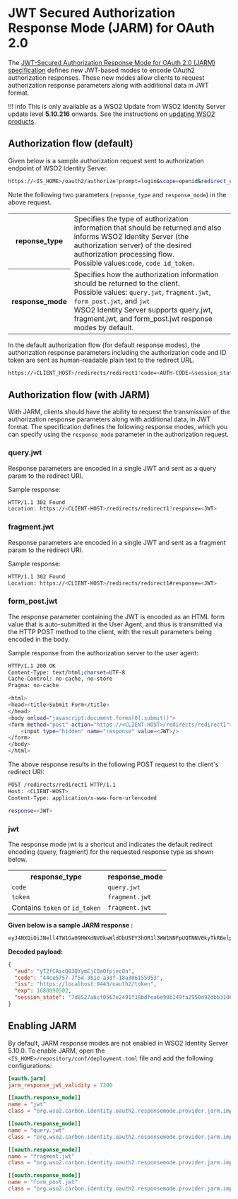 # JWT Secured Authorization Response Mode (JARM) for OAuth 2.0

The [JWT-Secured Authorization Response Mode for OAuth 2.0 (JARM) specification](https://bitbucket.org/openid/fapi/src/master/oauth-v2-jarm.md) defines new JWT-based modes to encode OAuth2 authorization responses. These new modes allow clients to request authorization response parameters along with additional data in JWT format.

!!! info
    This is only available as a WSO2 Update from WSO2 Identity Server update level **5.10.216** onwards. See the instructions on [updating WSO2 products](https://updates.docs.wso2.com/en/latest/).

## Authorization flow (default)

Given below is a sample authorization request sent to authorization endpoint of WSO2 Identity Server.

```bash
https://<IS_HOME>/oauth2/authorize?prompt=login&scope=openid&redirect_uri=https://<CLIENT-HOST>/redirects/redirect1&client_id=<CLIENT-ID>&response_type=<RESPONSE-TYPE>&response_mode=<RESPONSE-MODE>
```

Note the following two parameters (`reponse_type` and `response_mode`) in the above request.

<table>
    <tr>
        <th>
            reponse_type
        </th>
        <td>
            Specifies the type of authorization information that should be returned and also informs WSO2 Identity Server (the authorization server) of the desired authorization processing flow. </br>
            Possible values:<code>code</code>, <code>code id_token</code>.
        </td>
    </tr>
    <tr>
        <th>
            response_mode
        </th>
        <td>
            Specifies how the authorization information should be returned to the client.</br>
            Possible values: <code>query.jwt</code>, <code>fragment.jwt</code>, <code>form_post.jwt</code>, and <code>jwt</code></br>
            WSO2 Identity Server supports query.jwt, fragment.jwt, and form_post.jwt response modes by default.
        </td>
    </tr>
</table>

In the default authorization flow (for default response modes), the authorization response parameters including the authorization code and ID token are sent as human-readable plain text to the redirect URL.

```bash
https://<CLIENT_HOST>/redirects/redirect1?code=<AUTH-CODE>&session_state=<SESSION-STATE>
```

## Authorization flow (with JARM)

With JARM, clients should have the ability to request the transmission of the authorization response parameters along with additional data, in JWT format. The specification defines the following response modes, which you can specify using the `response_mode` parameter in the authorization request.

### query.jwt
  
Response parameters are encoded in a single JWT and sent as a query param to the redirect URI.

Sample response:

```bash
HTTP/1.1 302 Found
Location: https://<CLIENT-HOST>/redirects/redirect1?response=<JWT>
```

### fragment.jwt

Response parameters are encoded in a single JWT and sent as a fragment param to the redirect URI.

Sample response:

```bash
HTTP/1.1 302 Found
Location: https://<CLIENT-HOST>/redirects/redirect1#response=<JWT>
```

### form_post.jwt

The response parameter containing the JWT is encoded as an HTML form value that is auto-submitted in the User Agent, and thus is transmitted via the HTTP POST method to the client, with the result parameters being encoded in the body.

Sample response from the authorization server to the user agent:

```bash
HTTP/1.1 200 OK
Content-Type: text/html;charset=UTF-8
Cache-Control: no-cache, no-store
Pragma: no-cache

<html>
<head><title>Submit Form</title>
</head>
<body onload="javascript:document.forms[0].submit()">
<form method="post" action="https://<CLIENT-HOST>/redirects/redirect1">
    <input type="hidden" name="response" value=<JWT>/>
</form>
</body>
</html>
```

The above response results in the following POST request to the client's redirect URI:

```bash
POST /redirects/redirect1 HTTP/1.1
Host: <CLIENT-HOST>
Content-Type: application/x-www-form-urlencoded

response=<JWT>
```

### jwt

The response mode jwt is a shortcut and indicates the default redirect encoding (query, fragment) for the requested response type as shown below.

<table>
    <tr>
        <th>response_type</th>
        <th>response_mode</th>
    </tr>
    <tr>
        <td><code>code</code></td>
        <td><code>query.jwt</code></td>
    </tr>
    <tr>
        <td><code>token</code></td>
        <td><code>fragment.jwt</code></td>
    </tr>
    <tr>
        <td>Contains <code>token</code> or <code>id_token</code></td>
        <td><code>fragment.jwt</code></td>
    </tr>
</table>

**Given below is a sample JARM response <JWT>:**

```bash
eyJ4NXQiOiJNell4TW1Ga09HWXdNV0kwWldObU5EY3hOR1l3WW1NNFpUQTNNV0kyTkRBelpHUXpOR00wWkdSbE5qSmtPREZrWkRSaU9URmtNV0ZoTXpVMlpHVmxOZyIsImtpZCI6Ik16WXhNbUZrT0dZd01XSTBaV05tTkRjeE5HWXdZbU00WlRBM01XSTJOREF6WkdRek5HTTBaR1JsTmpKa09ERmtaRFJpT1RGa01XRmhNelUyWkdWbE5nX1JTMjU2IiwiYWxnIjoiUlMyNTYifQ.eyJhdWQiOiJ5VDJmQ0FpY1E4M1FZeW1FakMwYTBmcGplYzhhIiwiY29kZSI6IjQ0Y2U1NzU3LTdmNTQtM2IxZS1hMzNmLTE4YTMwNjE1NTA1MyIsImlzcyI6Imh0dHBzOlwvXC9sb2NhbGhvc3Q6OTQ0M1wvb2F1dGgyXC90b2tlbiIsImV4cCI6MTY4MDA5MDUwMiwic2Vzc2lvbl9zdGF0ZSI6IjdkODUyN2E2Y2YwNTY3ZTI0OTFmMThiZGZlYTZlOTBiMTQ5ZmEyOTUwZDkyZGJiMzEwYjU0MjE5YjczM2U0ODEuc3B1RVlVQm1QX0VMZVRkS1BfZTdKQSJ9.wYIBpEIhYdFq4W3mrx4gcAI2kSgJ5viQ6qGntHsIRMT2wg9F4d-DzMEkMvy4tOup2dlZNby80Sf1djuG44Z-1xbellcuk7hRfotlMOjSLc7fmkzy0b4HvwcN66U9wETWQfixUTbWbOvmqMqzdMQKtSB2b7oWEh5EHOlQQ6vrGJc2eSxquMN_O17PlYKF0smXSgoESIunf8k5sGydO8MvwVZ4-qfqnx7Lx7Huk36CfW-CFI0IXIehi017onOx0FOXwRaizMM45M0zfzyvg4CbZUaGPeGuyO7DVsUPwjdkrjkhiKcXR61S01uqj8-_AAgtZMJHMI3yJQmvWM4ezNe9_Q
```

**Decoded payload:**

```json
{
  "aud": "yT2fCAicQ83QYymEjC0a0fpjec8a",
  "code": "44ce5757-7f54-3b1e-a33f-18a306155053",
  "iss": "https://localhost:9443/oauth2/token",
  "exp": 1680090502,
  "session_state": "7d8527a6cf0567e2491f18bdfea6e90b149fa2950d92dbb310b54219b733e481.spuEYUBmP_ELeTdKP_e7JA"
}
```

## Enabling JARM

By default, JARM response modes are not enabled in WSO2 Identity Server 5.10.0. To enable JARM, open the `<IS_HOME>/repository/conf/deployment.toml` file and add the following configurations:

```toml
[oauth.jarm]
jarm_response_jwt_validity = 7200

[[oauth.response_mode]]
name = "jwt"
class = "org.wso2.carbon.identity.oauth2.responsemode.provider.jarm.impl.JwtResponseModeProvider"

[[oauth.response_mode]]
name = "query.jwt"
class = "org.wso2.carbon.identity.oauth2.responsemode.provider.jarm.impl.QueryJwtResponseModeProvider"

[[oauth.response_mode]]
name = "fragment.jwt"
class = "org.wso2.carbon.identity.oauth2.responsemode.provider.jarm.impl.FragmentJwtResponseModeProvider"

[[oauth.response_mode]]
name = "form_post.jwt"
class = "org.wso2.carbon.identity.oauth2.responsemode.provider.jarm.impl.FormPostJwtResponseModeProvider"
```
